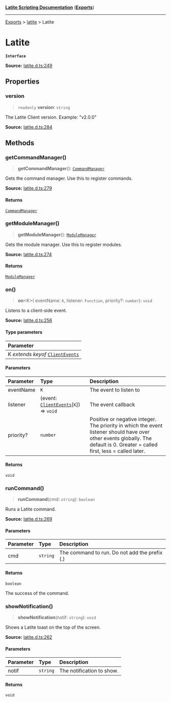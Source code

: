 [**Latite Scripting Documentation**](../../README.md) ([**Exports**](../../exports.md))

---

[Exports](../../exports.md) > [latite](../index.md) > Latite

# Latite

**`Interface`**

**Source:** [latite.d.ts:249](https://github.com/EpiclyRaspberry/latitescripting.github.io/blob/0717eac/definitions/latite.d.ts#L249)

## Properties

### version

> `readonly` **version**: `string`

The Latite Client version. Example: "v2.0.0"

**Source:** [latite.d.ts:284](https://github.com/EpiclyRaspberry/latitescripting.github.io/blob/0717eac/definitions/latite.d.ts#L284)

## Methods

### getCommandManager()

> **getCommandManager**(): [`CommandManager`](../../module.feature_manager_commandmgr/classes/class.CommandManager.md)

Gets the command manager. Use this to register commands.

**Source:** [latite.d.ts:279](https://github.com/EpiclyRaspberry/latitescripting.github.io/blob/0717eac/definitions/latite.d.ts#L279)

#### Returns

[`CommandManager`](../../module.feature_manager_commandmgr/classes/class.CommandManager.md)

### getModuleManager()

> **getModuleManager**(): [`ModuleManager`](../../module.feature_manager_mmgr/interfaces/interface.ModuleManager.md)

Gets the module manager. Use this to register modules.

**Source:** [latite.d.ts:274](https://github.com/EpiclyRaspberry/latitescripting.github.io/blob/0717eac/definitions/latite.d.ts#L274)

#### Returns

[`ModuleManager`](../../module.feature_manager_mmgr/interfaces/interface.ModuleManager.md)

### on()

> **on**\<K\>(
> eventName: `K`,
> listener: `Function`,
> priority?: `number`): `void`

Listens to a client-side event.

**Source:** [latite.d.ts:256](https://github.com/EpiclyRaspberry/latitescripting.github.io/blob/0717eac/definitions/latite.d.ts#L256)

#### Type parameters

| Parameter                                                       |
| :-------------------------------------------------------------- |
| K _extends_ _keyof_ [`ClientEvents`](interface.ClientEvents.md) |

#### Parameters

| Parameter | Type                                                                | Description                                                                                                                                                                   |
| :-------- | :------------------------------------------------------------------ | :---------------------------------------------------------------------------------------------------------------------------------------------------------------------------- |
| eventName | `K`                                                                 | The event to listen to                                                                                                                                                        |
| listener  | (event: [`ClientEvents`](interface.ClientEvents.md)[`K`]) => `void` | The event callback                                                                                                                                                            |
| priority? | `number`                                                            | Positive or negative integer. The priority in which the event listener should have over other events globally. The default is 0. Greater = called first, less = called later. |

#### Returns

`void`

### runCommand()

> **runCommand**(cmd: `string`): `boolean`

Runs a Latite command.

**Source:** [latite.d.ts:269](https://github.com/EpiclyRaspberry/latitescripting.github.io/blob/0717eac/definitions/latite.d.ts#L269)

#### Parameters

| Parameter | Type     | Description                                   |
| :-------- | :------- | :-------------------------------------------- |
| cmd       | `string` | The command to run. Do not add the prefix (.) |

#### Returns

`boolean`

The success of the command.

### showNotification()

> **showNotification**(notif: `string`): `void`

Shows a Latite toast on the top of the screen.

**Source:** [latite.d.ts:262](https://github.com/EpiclyRaspberry/latitescripting.github.io/blob/0717eac/definitions/latite.d.ts#L262)

#### Parameters

| Parameter | Type     | Description               |
| :-------- | :------- | :------------------------ |
| notif     | `string` | The notification to show. |

#### Returns

`void`
